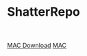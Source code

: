 # ShatterRepo
<br><br>
<a href="https://github.com/poolofclay33/ShatterRepo/blob/master/MAC%20Build.zip">MAC Download</a> 
<a href="https://github.com/poolofclay33/ShatterRepo/blob/master/MAC%20Build.zip" download>MAC</a>
